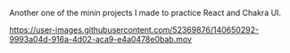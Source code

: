 Another one of the minin projects I made to practice React and Chakra UI.

https://user-images.githubusercontent.com/52369876/140650292-9993a04d-916a-4d02-aca9-e4a0478e0bab.mov
